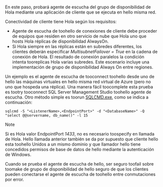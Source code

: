 En este paso, probará agente de escucha del grupo de disponibilidad de Hola mediante una aplicación de cliente que se ejecuta en hello misma red.

Conectividad de cliente tiene Hola según los requisitos:

* Agente de escucha de toohello de conexiones de cliente debe proceder de equipos que residen en otro servicio de nube que Hola uno que hosts Hola réplicas de disponibilidad AlwaysOn.
* Si Hola siempre en las réplicas están en subredes diferentes, los clientes deberán especificar *MultisubnetFailover = True* en la cadena de conexión de Hola. El resultado de conexión paralelos la condición intenta tooreplicas Hola varias subredes. Este escenario incluye una implementación de grupo de disponibilidad Always On entre regiones.

Un ejemplo es el agente de escucha de tooconnect toohello desde uno de hello las máquinas virtuales en hello misma red virtual de Azure (pero no uno que hospeda una réplica). Una manera fácil toocomplete esta prueba es tootry tooconnect SQL Server Management Studio toohello agente de escucha. Otro método simple es toorun [SQLCMD.exe](https://technet.microsoft.com/library/ms162773.aspx), como se indica a continuación:

    sqlcmd -S "<ListenerName>,<EndpointPort>" -d "<DatabaseName>" -Q "select @@servername, db_name()" -l 15

> [!NOTE]
> Si es Hola valor EndpointPort *1433*, no es necesario toospecify en llamada de Hola. Hello llamada anterior también se da por supuesto que cliente hello esta toohello Unidos a un mismo dominio y que llamador hello tiene concedidos permisos de base de datos de hello mediante la autenticación de Windows.
> 
> 

Cuando se prueba el agente de escucha de hello, ser seguro toofail sobre toomake de grupo de disponibilidad de hello seguro de que los clientes pueden conectarse el agente de escucha de toohello entre conmutaciones por error.

